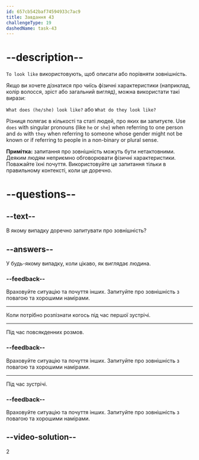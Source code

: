 ```yaml
---
id: 657cb542baf74594933c7ac9
title: Завдання 43
challengeType: 19
dashedName: task-43
---
```


# --description--

`To look like` використовують, щоб описати або порівняти зовнішність.

Якщо ви хочете дізнатися про чиїсь фізичні характеристики (наприклад, колір волосся, зріст або загальний вигляд), можна використати такі вирази:

`What does (he/she) look like?` або `What do they look like?`

Різниця полягає в кількості та статі людей, про яких ви запитуєте. Use `does` with singular pronouns (like `he` or `she`) when referring to one person and `do` with `they` when referring to someone whose gender might not be known or if referring to people in a non-binary or plural sense.

**Примітка:** запитання про зовнішність можуть бути нетактовними. Деяким людям неприємно обговорювати фізичні характеристики. Поважайте їхні почуття. Використовуйте це запитання тільки в правильному контексті, коли це доречно.

# --questions--

## --text--

В якому випадку доречно запитувати про зовнішність?

## --answers--

У будь-якому випадку, коли цікаво, як виглядає людина.

### --feedback--

Враховуйте ситуацію та почуття інших. Запитуйте про зовнішність з повагою та хорошими намірами.

---

Коли потрібно розпізнати когось під час першої зустрічі.

---

Під час повсякденних розмов.

### --feedback--

Враховуйте ситуацію та почуття інших. Запитуйте про зовнішність з повагою та хорошими намірами.

---

Під час зустрічі.

### --feedback--

Враховуйте ситуацію та почуття інших. Запитуйте про зовнішність з повагою та хорошими намірами.

## --video-solution--

2
